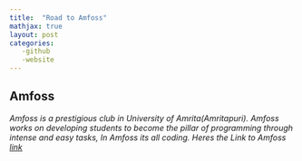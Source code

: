 ```yaml
---
title:  "Road to Amfoss"
mathjax: true
layout: post
categories: 
   -github
   -website
---
```


## Amfoss

  *Amfoss is a prestigious club in University of Amrita(Amritapuri).
    Amfoss works on developing students to become the pillar of programming through intense and easy tasks, In Amfoss its all coding.
       Heres the Link to Amfoss [link](https://https://amfoss.in)*

   
